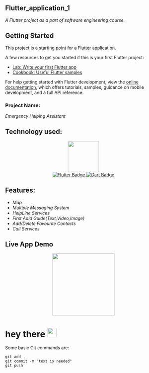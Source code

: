 ## **Flutter_application_1**

_A Flutter project as a part of software engineering course._

## Getting Started

This project is a starting point for a Flutter application.

A few resources to get you started if this is your first Flutter project:

- [Lab: Write your first Flutter app](https://docs.flutter.dev/get-started/codelab)
- [Cookbook: Useful Flutter samples](https://docs.flutter.dev/cookbook)

For help getting started with Flutter development, view the
[online documentation](https://docs.flutter.dev/), which offers tutorials,
samples, guidance on mobile development, and a full API reference.

### **Project Name:**

*Emergency Helping Assistant*

## Technology used:

<div id="header" align="center">
  <img src="https://media.giphy.com/media/M9gbBd9nbDrOTu1Mqx/giphy.gif" width="100"/>
</div>


<div id="badges" align = "center">
  <a href="https://flutter.dev/?gclid=Cj0KCQjwidSWBhDdARIsAIoTVb1hFezjDm0JJtHWNxz4pIUygGkz3Y5muVXzJwC9MNA7lUVN-xqDlNsaAmOyEALw_wcB&gclsrc=aw.ds">
    <img src="https://img.shields.io/badge/Flutter-blue?style=for-the-badge&logo=flutter&logoColor=white" alt="Flutter Badge"/>
  </a>
  <a href="https://dart.dev/guides">
     <img src="https://img.shields.io/badge/Dart-red?style=for-the-badge&logo=dart&logoColor=white" alt="Dart Badge"/>
  </a>
</div>

## Features:
- *Map*
- *Multiple Messaging System*
- *HelpLine Services*
- *First Aaid Guide(Text,Video,Image)*
- *Add/Delete Favourite Contacts*
- *Call Services*

## Live App Demo
<div id="header" align="center">
  <img src="https://media.giphy.com/media/iTWomlMFQXIA5DN0VZ/giphy.gif" width="200"/>
</div>

<h1>
  hey there
  <img src="https://media.giphy.com/media/hvRJCLFzcasrR4ia7z/giphy.gif" width="30px"/>
</h1>

Some basic Git commands are:
```
git add .
git commit -m "text is needed"
git push
```


